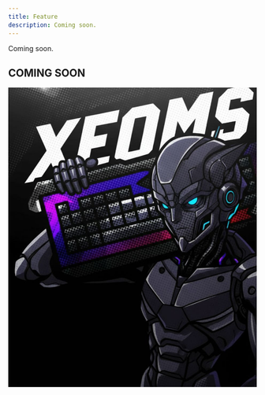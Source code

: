 ```yaml
---
title: Feature
description: Coming soon.
---
```


Coming soon.

## COMING SOON

![Logo Proyek](https://raw.githubusercontent.com/XtraaDev/dbskin/refs/heads/main/IMG-20251006-WA0052.jpg)
